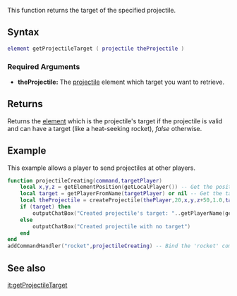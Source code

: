This function returns the target of the specified projectile.

Syntax
------

``` lua
element getProjectileTarget ( projectile theProjectile )
```

### Required Arguments

-   **theProjectile:** The [projectile](/docs/projectiles.md "wikilink") element which target you want to retrieve.

Returns
-------

Returns the [element](/docs/element.md "wikilink") which is the projectile's target if the projectile is valid and can have a target (like a heat-seeking rocket), *false* otherwise.

Example
-------

This example allows a player to send projectiles at other players.

``` lua
function projectileCreating(command,targetPlayer)
    local x,y,z = getElementPosition(getLocalPlayer()) -- Get the position of the player
    local target = getPlayerFromName(targetPlayer) or nil -- Get the target, or set it to nil if no target specified
    local theProjectile = createProjectile(thePlayer,20,x,y,z+50,1.0,target)
    if (target) then
        outputChatBox("Created projectile's target: "..getPlayerName(getProjectileTarget(theProjectile)))
    else
        outputChatBox("Created projectile with no target")
    end
end
addCommandHandler("rocket",projectileCreating) -- Bind the 'rocket' command to projectileCreating function
```

See also
--------

[it:getProjectileTarget](/docs/it-getprojectiletarget.md "wikilink")
